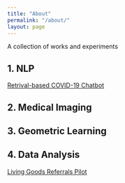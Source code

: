 ```yaml
---
title: "About"
permalink: "/about/"
layout: page
---
```


A collection of works and experiments 

## 1. NLP

[Retrival-based COVID-19 Chatbot](https://github.com/bilha-analytics/ncov_bot_app) 


## 2. Medical Imaging 

[]()


## 3. Geometric Learning



## 4. Data Analysis 
[Living Goods Referrals Pilot](http://bit.ly/Referrals_9Nov)
